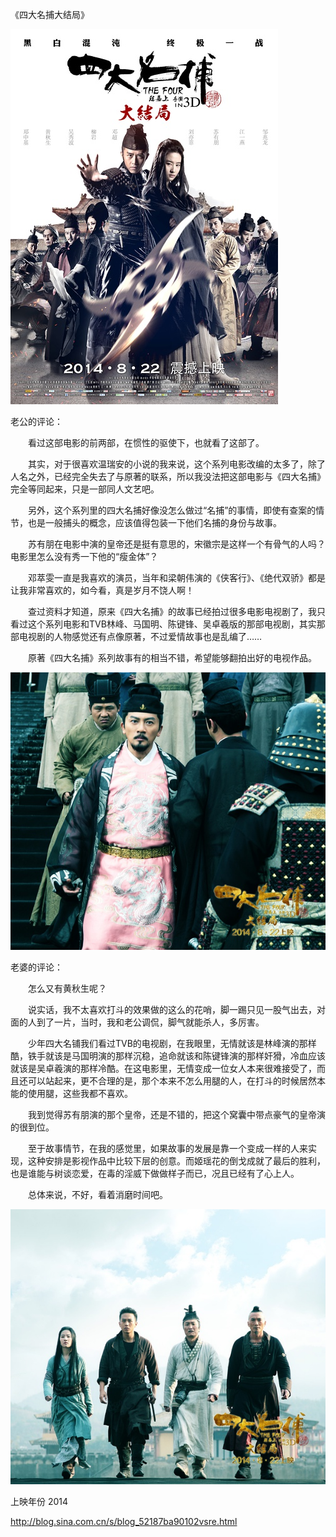 《四大名捕大结局》

			
![](./img/001vda4xzy6T1IBj5OW62&690.jpg)


老公的评论：

　　看过这部电影的前两部，在惯性的驱使下，也就看了这部了。


　　其实，对于很喜欢温瑞安的小说的我来说，这个系列电影改编的太多了，除了人名之外，已经完全失去了与原著的联系，所以我没法把这部电影与《四大名捕》完全等同起来，只是一部同人文艺吧。


　　另外，这个系列里的四大名捕好像没怎么做过“名捕”的事情，即使有查案的情节，也是一般捕头的概念，应该值得包装一下他们名捕的身份与故事。

　　苏有朋在电影中演的皇帝还是挺有意思的，宋徽宗是这样一个有骨气的人吗？电影里怎么没有秀一下他的“瘦金体”？


　　邓萃雯一直是我喜欢的演员，当年和梁朝伟演的《侠客行》、《绝代双骄》都是让我非常喜欢的，如今看，真是岁月不饶人啊！


　　查过资料才知道，原来《四大名捕》的故事已经拍过很多电影电视剧了，我只看过这个系列电影和TVB林峰、马国明、陈键锋、吴卓羲版的那部电视剧，其实那部电视剧的人物感觉还有点像原著，不过爱情故事也是乱编了……

　　原著《四大名捕》系列故事有的相当不错，希望能够翻拍出好的电视作品。

![](./img/001vda4xzy6T1IGyzIQ38&690.jpg)


老婆的评论：

　　怎么又有黄秋生呢？


　　说实话，我不太喜欢打斗的效果做的这么的花哨，脚一踢只见一股气出去，对面的人到了一片，当时，我和老公调侃，脚气就能杀人，多厉害。


　　少年四大名铺我们看过TVB的电视剧，在我眼里，无情就该是林峰演的那样酷，铁手就该是马国明演的那样沉稳，追命就该和陈键锋演的那样奸猾，冷血应该就该是吴卓羲演的那样冷酷。在这电影里，无情变成一位女人本来很难接受了，而且还可以站起来，更不合理的是，那个本来不怎么用腿的人，在打斗的时候居然本能的使用腿，这些我都不喜欢。

　　我到觉得苏有朋演的那个皇帝，还是不错的，把这个窝囊中带点豪气的皇帝演的很到位。


　　至于故事情节，在我的感觉里，如果故事的发展是靠一个变成一样的人来实现，这种安排是影视作品中比较下层的创意。而姬瑶花的倒戈成就了最后的胜利，也是谁能与树谈恋爱，在毒的淫威下做做样子而已，况且已经有了心上人。

　　总体来说，不好，看着消磨时间吧。
<a href="http://photo.blog.sina.com.cn/showpic.html#blogid=52187ba90102vsre&url=http://album.sina.com.cn/pic/001vda4xzy6T1IIuXhw3a" target="_blank"></a>

![](./img/001vda4xzy6T1IJqgHD11&690.jpg)


上映年份 2014							
		
http://blog.sina.com.cn/s/blog_52187ba90102vsre.html
